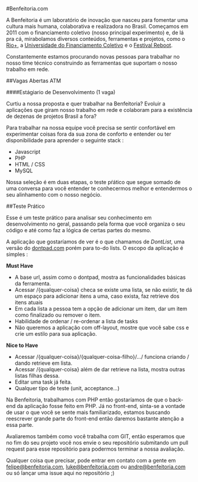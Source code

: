 #Benfeitoria.com 

A Benfeitoria é um laboratório de inovação que nasceu para fomentar uma cultura mais humana, colaborativa e realizadora no Brasil. Começamos em 2011 com o financiamento coletivo (nosso principal experimento) e, de lá pra cá, mirabolamos diversos conteúdos, ferramentas e projetos, como o [Rio+](http://riomais.benfeitoria.com/), a [Universidade do Financiamento Coletivo](http://ufc.benfeitoria.com/) e o [Festival Reboot](http://reboot.benfeitoria.com/).

Constantemente estamos procurando novas pessoas para trabalhar no nosso time técnico construindo as ferramentas que suportam o nosso trabalho em rede.

##Vagas Abertas ATM

####Estágiario de Desenvolvimento (1 vaga)

Curtiu a nossa proposta e quer trabalhar na Benfeitoria? Evoluir a aplicações que giram nosso trabalho em rede e colaboram para a existência de dezenas de projetos Brasil a fora?

Para trabalhar na nossa equipe você precisa se sentir confortável em experimentar coisas fora da sua zona de conforto e entender ou ter disponibilidade para aprender o seguinte stack :

* Javascript
* PHP
* HTML / CSS
* MySQL

Nossa seleção é em duas etapas, o teste pŕático que segue somado de uma conversa para você entender te conhecermos melhor e entendermos o seu alinhamento com o nosso negócio. 


##Teste Prático

Esse é um teste prático para analisar seu conhecimento em desenvolvimento no geral, passando pela forma que você organiza o seu código e até como faz a lógica de certas partes do mesmo.

A aplicação que gostaríamos de ver é o que chamamos de *DontList*, uma versão do [dontpad.com](http://dontpad.com) porém para to-do lists. 
O escopo da aplicação é simples :

**Must Have**
- A base url, assim como o dontpad, mostra as funcionalidades básicas da ferramenta.
- Acessar  /{qualquer-coisa} checa se existe uma lista, se não existir, te dá um espaço para adicionar itens a uma, caso exista, faz retrieve dos itens atuais
- Em cada lista a pessoa tem a opção de adicionar um item, dar um item como finalizado ou remover o item.
- Habilidade de ordenar / re-ordenar a lista de tasks
- Não queremos a aplicação com off-layout, mostre que você sabe css e crie um estilo para sua aplicação.

**Nice to Have**
- Acessar /{qualquer-coisa}/{qualquer-coisa-filho}/.../ funciona criando / dando retrieve em lista.
- Acessar /{qualquer-coisa} além de dar retrieve na lista, mostra outras listas filhas dessa.
- Editar uma task já feita.
- Qualquer tipo de teste (unit, acceptance...)

Na Benfeitoria, trabalhamos com PHP então gostaríamos de que o back-end da aplicação fosse feito em PHP. Já no front-end, sinta-se a vontade de usar o que você se sente mais familiarizado, estamos buscando reescrever grande parte do front-end então daremos bastante atenção a essa parte.

Avaliaremos também como você trabalha com GIT, então esperamos que no fim do seu projeto você nos envie o seu repositório submitando um pull request para esse repositório para podermos terminar a nossa avaliação.

Qualquer coisa que precisar, pode entrar em contato com a gente em felipe@benfeitoria.com, luke@benfeitoria.com ou andre@benfeitoria.com ou só lançar uma issue aqui no repositório ;)
